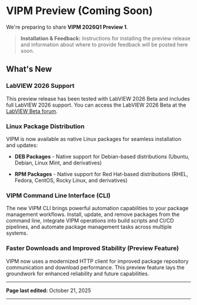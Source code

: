 # VIPM Preview (Coming Soon)

We're preparing to share **VIPM 2026Q1 Preview 1**.

> **Installation & Feedback:** Instructions for installing the preview release and information about where to provide feedback will be posted here soon.

## What's New

### LabVIEW 2026 Support
This preview release has been tested with LabVIEW 2026 Beta and includes full LabVIEW 2026 support. You can access the LabVIEW 2026 Beta at the [LabVIEW Beta forum](https://forums.ni.com/t5/LabVIEW-Beta/ct-p/7035).

### Linux Package Distribution

VIPM is now available as native Linux packages for seamless installation and updates:

- **DEB Packages** - Native support for Debian-based distributions (Ubuntu, Debian, Linux Mint, and derivatives)

- **RPM Packages** - Native support for Red Hat-based distributions (RHEL, Fedora, CentOS, Rocky Linux, and derivatives)

### VIPM Command Line Interface (CLI)

The new VIPM CLI brings powerful automation capabilities to your package management workflows. Install, update, and remove packages from the command line, integrate VIPM operations into build scripts and CI/CD pipelines, and automate package management tasks across multiple systems.

### Faster Downloads and Improved Stability (Preview Feature)

VIPM now uses a modernized HTTP client for improved package repository communication and download performance. This preview feature lays the groundwork for enhanced reliability and future capabilities.

---

**Page last edited:** October 21, 2025

---
